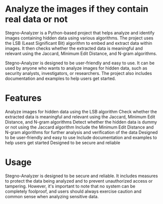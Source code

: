 # Analyze the images if they contain real data or not
Stegno-Analyzer is a Python-based project that helps analyze and identify images containing hidden data using various algorithms. 
The project uses the LSB (Least Significant Bit) algorithm to embed and extract data within images. 
It then checks whether the extracted data is meaningful and relevant using the Jaccard, Minimum Edit Distance, and N-gram algorithms.

Stegno-Analyzer is designed to be user-friendly and easy to use.
It can be used by anyone who wants to analyze images for hidden data, such as security analysts, investigators, or researchers.
The project also includes documentation and examples to help users get started.

# Features
Analyze images for hidden data using the LSB algorithm
Check whether the extracted data is meaningful and relevant using the Jaccard, Minimum Edit Distance, and N-gram algorithms
Detect whether the hidden data is dummy or not using the Jaccard algorithm
Include the Minimum Edit Distance and N-gram algorithms for further analysis and verification of the data
Designed to be user-friendly and easy to use
Include documentation and examples to help users get started
Designed to be secure and reliable

# Usage
Stegno-Analyzer is designed to be secure and reliable. It includes measures to protect the data being analyzed and to prevent unauthorized access or tampering. However, 
it's important to note that no system can be completely foolproof, and users should always exercise caution and common sense when analyzing sensitive data.
